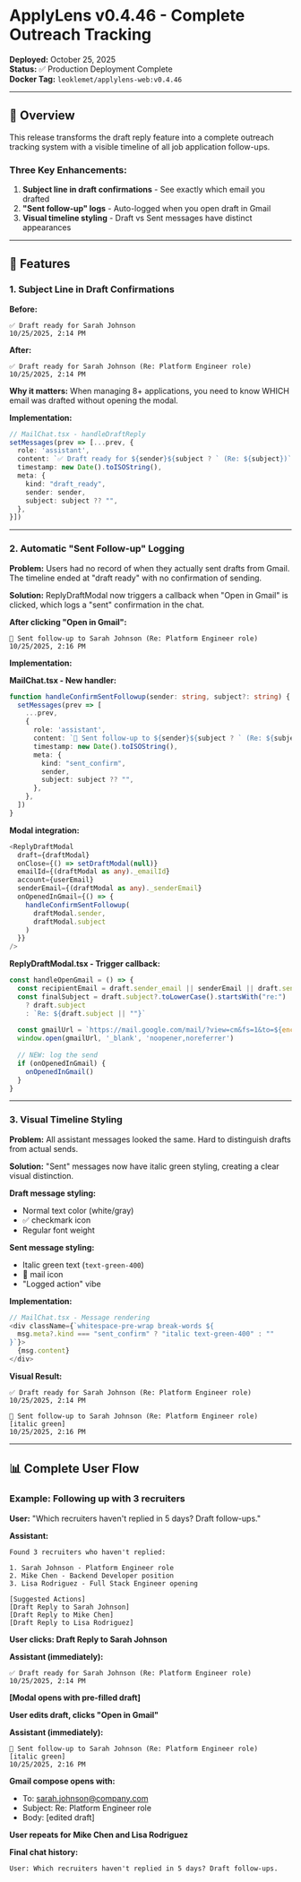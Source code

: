 # ApplyLens v0.4.46 - Complete Outreach Tracking

**Deployed:** October 25, 2025  
**Status:** ✅ Production Deployment Complete  
**Docker Tag:** `leoklemet/applylens-web:v0.4.46`

---

## 🎯 Overview

This release transforms the draft reply feature into a complete outreach tracking system with a visible timeline of all job application follow-ups.

### **Three Key Enhancements:**

1. **Subject line in draft confirmations** - See exactly which email you drafted
2. **"Sent follow-up" logs** - Auto-logged when you open draft in Gmail
3. **Visual timeline styling** - Draft vs Sent messages have distinct appearances

---

## 🚀 Features

### 1. Subject Line in Draft Confirmations

**Before:**
```
✅ Draft ready for Sarah Johnson
10/25/2025, 2:14 PM
```

**After:**
```
✅ Draft ready for Sarah Johnson (Re: Platform Engineer role)
10/25/2025, 2:14 PM
```

**Why it matters:** When managing 8+ applications, you need to know WHICH email was drafted without opening the modal.

**Implementation:**
```typescript
// MailChat.tsx - handleDraftReply
setMessages(prev => [...prev, {
  role: 'assistant',
  content: `✅ Draft ready for ${sender}${subject ? ` (Re: ${subject})` : ""}`,
  timestamp: new Date().toISOString(),
  meta: {
    kind: "draft_ready",
    sender: sender,
    subject: subject ?? "",
  },
}])
```

---

### 2. Automatic "Sent Follow-up" Logging

**Problem:** Users had no record of when they actually sent drafts from Gmail. The timeline ended at "draft ready" with no confirmation of sending.

**Solution:** ReplyDraftModal now triggers a callback when "Open in Gmail" is clicked, which logs a "sent" confirmation in the chat.

**After clicking "Open in Gmail":**
```
📨 Sent follow-up to Sarah Johnson (Re: Platform Engineer role)
10/25/2025, 2:16 PM
```

**Implementation:**

**MailChat.tsx - New handler:**
```typescript
function handleConfirmSentFollowup(sender: string, subject?: string) {
  setMessages(prev => [
    ...prev,
    {
      role: 'assistant',
      content: `📨 Sent follow-up to ${sender}${subject ? ` (Re: ${subject})` : ""}`,
      timestamp: new Date().toISOString(),
      meta: {
        kind: "sent_confirm",
        sender,
        subject: subject ?? "",
      },
    },
  ])
}
```

**Modal integration:**
```typescript
<ReplyDraftModal
  draft={draftModal}
  onClose={() => setDraftModal(null)}
  emailId={(draftModal as any)._emailId}
  account={userEmail}
  senderEmail={(draftModal as any)._senderEmail}
  onOpenedInGmail={() => {
    handleConfirmSentFollowup(
      draftModal.sender,
      draftModal.subject
    )
  }}
/>
```

**ReplyDraftModal.tsx - Trigger callback:**
```typescript
const handleOpenGmail = () => {
  const recipientEmail = draft.sender_email || senderEmail || draft.sender
  const finalSubject = draft.subject?.toLowerCase().startsWith("re:") 
    ? draft.subject 
    : `Re: ${draft.subject || ""}`
  
  const gmailUrl = `https://mail.google.com/mail/?view=cm&fs=1&to=${encodeURIComponent(recipientEmail)}&su=${encodeURIComponent(finalSubject)}&body=${encodeURIComponent(editedDraft)}`
  window.open(gmailUrl, '_blank', 'noopener,noreferrer')
  
  // NEW: log the send
  if (onOpenedInGmail) {
    onOpenedInGmail()
  }
}
```

---

### 3. Visual Timeline Styling

**Problem:** All assistant messages looked the same. Hard to distinguish drafts from actual sends.

**Solution:** "Sent" messages now have italic green styling, creating a clear visual distinction.

**Draft message styling:**
- Normal text color (white/gray)
- ✅ checkmark icon
- Regular font weight

**Sent message styling:**
- Italic green text (`text-green-400`)
- 📨 mail icon
- "Logged action" vibe

**Implementation:**
```typescript
// MailChat.tsx - Message rendering
<div className={`whitespace-pre-wrap break-words ${
  msg.meta?.kind === "sent_confirm" ? "italic text-green-400" : ""
}`}>
  {msg.content}
</div>
```

**Visual Result:**
```
✅ Draft ready for Sarah Johnson (Re: Platform Engineer role)
10/25/2025, 2:14 PM

📨 Sent follow-up to Sarah Johnson (Re: Platform Engineer role)  [italic green]
10/25/2025, 2:16 PM
```

---

## 📊 Complete User Flow

### **Example: Following up with 3 recruiters**

**User:** "Which recruiters haven't replied in 5 days? Draft follow-ups."

**Assistant:**
```
Found 3 recruiters who haven't replied:

1. Sarah Johnson - Platform Engineer role
2. Mike Chen - Backend Developer position  
3. Lisa Rodriguez - Full Stack Engineer opening

[Suggested Actions]
[Draft Reply to Sarah Johnson]
[Draft Reply to Mike Chen]
[Draft Reply to Lisa Rodriguez]
```

**User clicks: Draft Reply to Sarah Johnson**

**Assistant (immediately):**
```
✅ Draft ready for Sarah Johnson (Re: Platform Engineer role)
10/25/2025, 2:14 PM
```

**[Modal opens with pre-filled draft]**

**User edits draft, clicks "Open in Gmail"**

**Assistant (immediately):**
```
📨 Sent follow-up to Sarah Johnson (Re: Platform Engineer role)  [italic green]
10/25/2025, 2:16 PM
```

**Gmail compose opens with:**
- To: sarah.johnson@company.com
- Subject: Re: Platform Engineer role
- Body: [edited draft]

**User repeats for Mike Chen and Lisa Rodriguez**

**Final chat history:**
```
User: Which recruiters haven't replied in 5 days? Draft follow-ups.